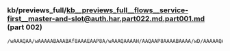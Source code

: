 ### kb/previews_full/kb__previews_full__flows__service-first__master-and-slot@auth.har.part022.md.part001.md (part 002)

```md
/wAAAQAA/wAAAAABAAABAf8AAAEAAP8A/wAAAQAAAAH/AAQAAP8AAAABAAAA/wD/AAAAAQAAAAAA/wAAAQAAAAD/AAAAAAAAA
```

```
